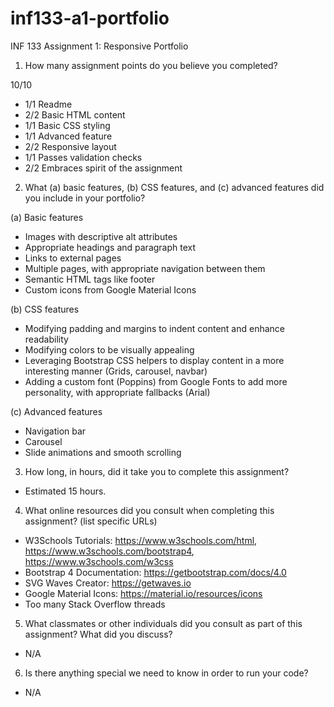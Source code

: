 # inf133-a1-portfolio
 INF 133 Assignment 1: Responsive Portfolio

1. How many assignment points do you believe you completed?

10/10
- 1/1 Readme
- 2/2 Basic HTML content
- 1/1 Basic CSS styling
- 1/1 Advanced feature
- 2/2 Responsive layout
- 1/1 Passes validation checks
- 2/2 Embraces spirit of the assignment

2. What (a) basic features, (b) CSS features, and (c) advanced features did you include in your portfolio?

(a) Basic features
- Images with descriptive alt attributes
- Appropriate headings and paragraph text
- Links to external pages
- Multiple pages, with appropriate navigation between them
- Semantic HTML tags like footer
- Custom icons from Google Material Icons

(b) CSS features
- Modifying padding and margins to indent content and enhance readability
- Modifying colors to be visually appealing
- Leveraging Bootstrap CSS helpers to display content in a more interesting manner (Grids, carousel, navbar)
- Adding a custom font (Poppins) from Google Fonts to add more personality, with appropriate fallbacks (Arial)

(c) Advanced features
- Navigation bar
- Carousel
- Slide animations and smooth scrolling

3. How long, in hours, did it take you to complete this assignment?

- Estimated 15 hours.

4. What online resources did you consult when completing this assignment? (list specific URLs)

- W3Schools Tutorials: https://www.w3schools.com/html, https://www.w3schools.com/bootstrap4, https://www.w3schools.com/w3css
- Bootstrap 4 Documentation: https://getbootstrap.com/docs/4.0
- SVG Waves Creator: https://getwaves.io
- Google Material Icons: https://material.io/resources/icons
- Too many Stack Overflow threads

5. What classmates or other individuals did you consult as part of this assignment? What did you discuss?

- N/A

6. Is there anything special we need to know in order to run your code?

- N/A
